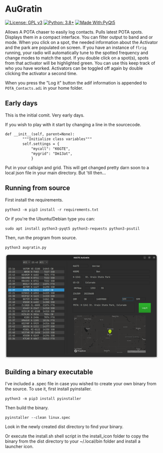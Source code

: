 # AuGratin

[![License: GPL v3](https://img.shields.io/badge/License-GPLv3-blue.svg)](https://www.gnu.org/licenses/gpl-3.0)  [![Python: 3.8+](https://img.shields.io/badge/python-3.8+-blue.svg)](https://www.python.org/downloads/)  [![Made With:PyQt5](https://img.shields.io/badge/Made%20with-PyQt5-red)](https://pypi.org/project/PyQt5/)

Allows A POTA chaser to easily log contacts. Pulls latest POTA spots. Displays them in a compact interface. You can filter output to band and or mode. When you click on a spot, the needed information about the Activator and the park are populated on screen. If you have an instance of `flrig` running, your radio will automatically tune to the spotted frequency and change modes to match the spot. If you double click on a spot(s), spots from that activator will be highlighted green. You can use this keep track of who you have worked. Activators can be toggled off again by double clicking the activator a second time. 

When you press the "Log it" button the adif information is appended to `POTA_Contacts.adi` in your home folder.

## Early days

This is the initial comit. Very early days.

If you wish to play with it start by changing a line in the sourcecode.

```    
def __init__(self, parent=None):
        """Initialize class variables"""
        self.settings = {
            "mycall": "K6GTE",
            "mygrid": "Dm13at",
            }
```

Put in your callsign and grid. This will get changed pretty darn soon to a local json file in your main directory. But 'till then... 


## Running from source

First install the requirements.

`python3 -m pip3 install -r requirements.txt`

Or if you're the Ubuntu/Debian type you can:

`sudo apt install python3-pyqt5 python3-requests python3-psutil`

Then, run the program from source.

`python3 augratin.py`

![screenshot](pic/screenshot.png)

## Building a binary executable

I've included a .spec file in case you wished to create your own binary from the source. To use it, first install pyinstaller.

`python3 -m pip3 install pyinstaller`

Then build the binary.

`pyinstaller --clean linux.spec`

Look in the newly created dist directory to find your binary.

Or execute the install.sh shell script in the install_icon folder to copy the binary from the dist directory to your ~/.local/bin folder and install a launcher icon.
 